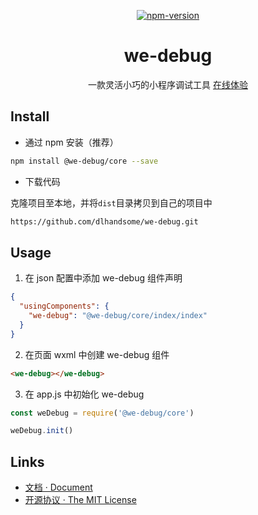 <div align="center">

[![npm-version](https://img.shields.io/npm/v/@we-debug/core.svg)](https://www.npmjs.com/package/@we-debug/core)
<h1>we-debug</h1>
<p>一款灵活小巧的小程序调试工具 <a href="https://unpkg.com/we-cropper@1.2.0/docs/assets/online.jpg">在线体验</a></p>
</div>

## Install

- 通过 npm 安装（推荐）

```bash
npm install @we-debug/core --save
```

- 下载代码

克隆项目至本地，并将`dist`目录拷贝到自己的项目中

```bash
https://github.com/dlhandsome/we-debug.git
```

## Usage

1. 在 json 配置中添加 we-debug 组件声明

```json
{
  "usingComponents": {
    "we-debug": "@we-debug/core/index/index"
  }
}
```

2. 在页面 wxml 中创建 we-debug 组件

```html
<we-debug></we-debug>
```

3. 在 app.js 中初始化 we-debug

```javascript
const weDebug = require('@we-debug/core')

weDebug.init()
```

## Links

- [文档 · Document](https://dlhandsome.github.io/we-debug/#/)
- [开源协议 · The MIT License](http://opensource.org/licenses/MIT)

